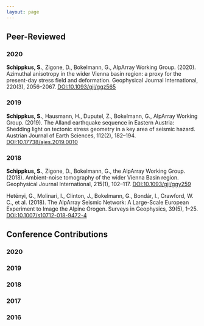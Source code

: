 ```yaml
---
layout: page
---
```

## Peer-Reviewed

### 2020
**Schippkus, S.**, Zigone, D., Bokelmann, G., AlpArray Working Group. (2020). Azimuthal anisotropy in the wider Vienna basin region: a proxy for the present-day stress field and deformation. Geophysical Journal International, 220(3), 2056–2067.
[DOI:10.1093/gji/ggz565](http://doi.org/10.1093/gji/ggz565)

### 2019

**Schippkus, S.**, Hausmann, H., Duputel, Z., Bokelmann, G., AlpArray Working Group. (2019). The Alland earthquake sequence in Eastern Austria: Shedding light on tectonic stress geometry in a key area of seismic hazard. Austrian Journal of Earth Sciences, 112(2), 182–194.
[DOI:10.17738/ajes.2019.0010](http://doi.org/10.17738/ajes.2019.0010)

### 2018

**Schippkus, S.**, Zigone, D., Bokelmann, G., the AlpArray Working Group. (2018). Ambient-noise tomography of the wider Vienna Basin region. Geophysical Journal International, 215(1), 102–117.
[DOI:10.1093/gji/ggy259](http://doi.org/10.1093/gji/ggy259)

Hetényi, G., Molinari, I., Clinton, J., Bokelmann, G., Bondár, I., Crawford, W. C., et al. (2018). The AlpArray Seismic Network: A Large-Scale European Experiment to Image the Alpine Orogen. Surveys in Geophysics, 39(5), 1–25.
[DOI:10.1007/s10712-018-9472-4](http://doi.org/10.1007/s10712-018-9472-4)

## Conference Contributions

### 2020

### 2019

### 2018

### 2017

### 2016
